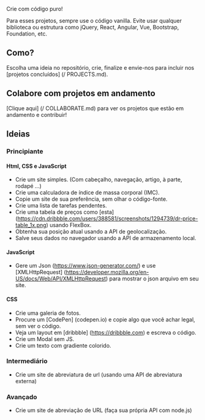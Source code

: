 Crie com código puro!

Para esses projetos, sempre use o código vanilla. Evite usar qualquer biblioteca ou estrutura como jQuery, React, Angular, Vue, Bootstrap, Foundation, etc.

## Como?
Escolha uma ideia no repositório, crie, finalize e envie-nos para incluir nos [projetos concluídos] (/ PROJECTS.md).

## Colabore com projetos em andamento
[Clique aqui] (/ COLLABORATE.md) para ver os projetos que estão em andamento e contribuir!

## Ideias

### Principiante
#### Html, CSS e JavaScript
- Crie um site simples. (Com cabeçalho, navegação, artigo, à parte, rodapé ...) <br>
- Crie uma calculadora de índice de massa corporal (IMC). <br>
- Copie um site de sua preferência, sem olhar o código-fonte. <br>
- Crie uma lista de tarefas pendentes. <br>
- Crie uma tabela de preços como [esta] (https://cdn.dribbble.com/users/388581/screenshots/1294739/dr-price-table_1x.png) usando FlexBox. <br>
- Obtenha sua posição atual usando a API de geolocalização. <br>
- Salve seus dados no navegador usando a API de armazenamento local. <br>

#### JavaScript
- Gere um Json (https://www.json-generator.com/) e use [XMLHttpRequest] (https://developer.mozilla.org/en-US/docs/Web/API/XMLHttpRequest) para mostrar o json arquivo em seu site.

#### CSS
- Crie uma galeria de fotos. <br>
- Procure um [CodePen] (codepen.io) e copie algo que você achar legal, sem ver o código. <br>
- Veja um layout em [dribbble] (https://dribbble.com) e escreva o código. <br>
- Crie um Modal sem JS. <br>
- Crie um texto com gradiente colorido. <br>

### Intermediário
 - Crie um site de abreviatura de url (usando uma API de abreviatura externa)
 
### Avançado
 - Crie um site de abreviação de URL (faça sua própria API com node.js)
